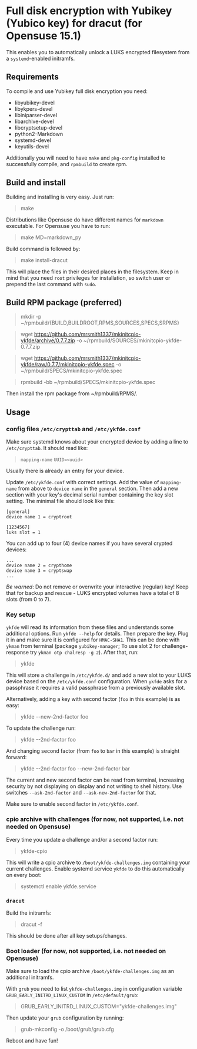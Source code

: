 Full disk encryption with Yubikey (Yubico key) for dracut (for Opensuse 15.1)
=============================================================================

This enables you to automatically unlock a LUKS encrypted filesystem from
a `systemd`-enabled initramfs.

Requirements
------------

To compile and use Yubikey full disk encryption you need:

* libyubikey-devel
* libykpers-devel
* libiniparser-devel
* libarchive-devel
* libcryptsetup-devel
* python2-Markdown
* systemd-devel
* keyutils-devel

Additionally you will need to have `make` and `pkg-config` installed to
successfully compile, and `rpmbuild` to create rpm.

Build and install
-----------------

Building and installing is very easy. Just run:

> make

Distributions like Opensuse do have different names for `markdown` executable.
For Opensuse you have to run:

> make MD=markdown_py

Build command is followed by:

> make install-dracut

This will place the files in their desired places in the filesystem.
Keep in mind that you need `root` privileges for installation, so switch
user or prepend the last command with `sudo`.

Build RPM package (preferred)
-----------------------------

> mkdir -p ~/rpmbuild/{BUILD,BUILDROOT,RPMS,SOURCES,SPECS,SRPMS}

> wget https://github.com/mrsmith1337/mkinitcpio-ykfde/archive/0.7.7.zip -o ~/rpmbuild/SOURCES/mkinitcpio-ykfde-0.7.7.zip

> wget https://github.com/mrsmith1337/mkinitcpio-ykfde/raw/0.7.7/mkinitcpio-ykfde.spec -o ~/rpmbuild/SPECS/mkinitcpio-ykfde.spec

> rpmbuild -bb ~/rpmbuild/SPECS/mkinitcpio-ykfde.spec

Then install the rpm package from ~/rpmbuild/RPMS/.

Usage
-----

### config files `/etc/crypttab` and `/etc/ykfde.conf`

Make sure systemd knows about your encrypted device by
adding a line to `/etc/crypttab`. It should read like:

> `mapping-name` `UUID=<uuid>`

Usually there is already an entry for your device.

Update `/etc/ykfde.conf` with correct settings. Add the value of
`mapping-name` from above to `device name` in the `general` section. Then
add a new section with your key's decimal serial number containing the key
slot setting. The minimal file should look like this:

    [general]
    device name 1 = cryptroot

    [1234567]
    luks slot = 1

You can add up to four (4) device names if you have several crypted devices:

    ...
    device name 2 = crypthome
    device name 3 = cryptswap
    ...

*Be warned*: Do not remove or overwrite your interactive (regular) key!
Keep that for backup and rescue - LUKS encrypted volumes have a total
of 8 slots (from 0 to 7).

### Key setup

`ykfde` will read its information from these files and understands some
additional options. Run `ykfde --help` for details. Then prepare
the key. Plug it in and make sure it is configured for `HMAC-SHA1`. This can
be done with `ykman` from terminal (package `yubikey-manager`; To use
slot 2 for challenge-response try `ykman otp chalresp -g 2`).
After that, run:

> ykfde

This will store a challenge in `/etc/ykfde.d/` and add a new slot to
your LUKS device based on the `/etc/ykfde.conf` configuration. When
`ykfde` asks for a passphrase it requires a valid passphrase from a
previously available slot.

Alternatively, adding a key with second factor (`foo` in this example)
is as easy:

> ykfde --new-2nd-factor foo

To update the challenge run:

> ykfde --2nd-factor foo

And changing second factor (from `foo` to `bar` in this example) is
straight forward:

> ykfde --2nd-factor foo --new-2nd-factor bar

The current and new second factor can be read from terminal, increasing
security by not displaying on display and not writing to shell history.
Use switches `--ask-2nd-factor` and `--ask-new-2nd-factor` for that.

Make sure to enable second factor in `/etc/ykfde.conf`.

### cpio archive with challenges (for now, not supported, i.e. not needed on Opensuse)

Every time you update a challenge and/or a second factor run:

> ykfde-cpio

This will write a cpio archive to `/boot/ykfde-challenges.img` containing
your current challenges. Enable systemd service `ykfde` to do this
automatically on every boot:

> systemctl enable ykfde.service

### `dracut`

Build the initramfs:

> dracut -f

This should be done after all key setups/changes.

### Boot loader (for now, not supported, i.e. not needed on Opensuse)

Make sure to load the cpio archive `/boot/ykfde-challenges.img`
as an additional initramfs.

With `grub` you need to list `ykfde-challenges.img` in configuration
variable `GRUB_EARLY_INITRD_LINUX_CUSTOM` in `/etc/default/grub`:

> GRUB_EARLY_INITRD_LINUX_CUSTOM="ykfde-challenges.img"

Then update your `grub` configuration by running:

> grub-mkconfig -o /boot/grub/grub.cfg

Reboot and have fun!
